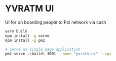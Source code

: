 # YVRATM UI

UI for on boarding people to Pol network via cash

```bash
yarn build
npm install -g serve
npm install -g pm2

# serve as single page application
pm2 serve .\build\ 3001 --name "yvratm-ui" --spa
```